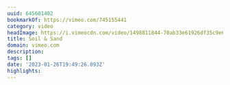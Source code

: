 ```yaml
---
uuid: 645601402
bookmarkOf: https://vimeo.com/745155441
category: video
headImage: https://i.vimeocdn.com/video/1498811844-70ab33e61926df35c9e61444711384c873432e5b15ff86d30eb3fd53415233e5-d_295x166
title: Soil & Sand
domain: vimeo.com
description: 
tags: []
date: '2023-01-26T19:49:26.093Z'
highlights: 
---
```



